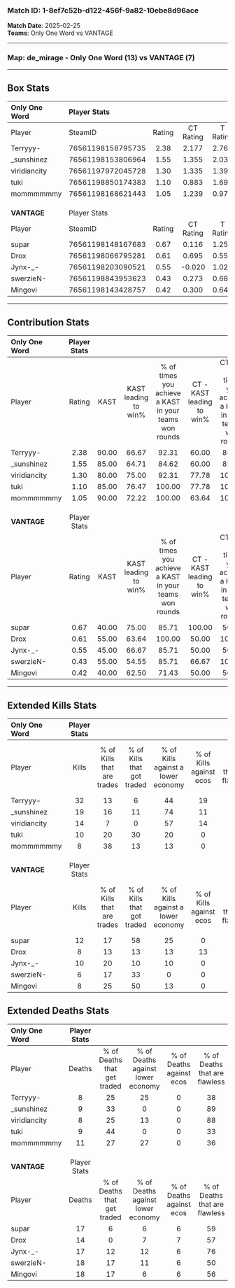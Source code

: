 ### Match ID: 1-8ef7c52b-d122-456f-9a82-10ebe8d96ace  
**Match Date**: 2025-02-25  
**Teams**: Only One Word vs VANTAGE  

---  

### **Map**: de_mirage - Only One Word (13) vs VANTAGE (7)  
---  

## Box Stats  

| **Only One Word** | Player Stats      |        |           |          |       |       |       |         |        |      |     |
| :- | :- | :-: | :-: | :-: | :-: | :-: | :-: | :-: | :-: | :-: | :-: |
| Player            | SteamID           | Rating | CT Rating | T Rating | KAST  |  ADR  | Kills | Assists | Deaths | K/D  | HS% |
| Terryyy-          | 76561198158795735 |  2.38  |   2.177   |  2.767   | 90.00 | 143.6 |  32   |    7    |   8    | 4.00 | 56  |
| _sunshinez        | 76561198153806964 |  1.55  |   1.355   |  2.035   | 85.00 | 85.7  |  19   |    2    |   9    | 2.11 | 68  |
| viridiancity      | 76561197972045728 |  1.30  |   1.335   |  1.392   | 80.00 | 71.5  |  14   |    7    |   8    | 1.75 | 21  |
| tuki              | 76561198850174383 |  1.10  |   0.883   |  1.699   | 85.00 | 63.6  |  10   |    5    |   9    | 1.11 | 60  |
| mommmmmmy         | 76561198168621443 |  1.05  |   1.239   |  0.977   | 90.00 | 70.4  |   8   |   11    |   11   | 0.73 | 50  |
|                   |                   |        |           |          |       |       |       |         |        |      |     |
|                   |                   |        |           |          |       |       |       |         |        |      |     |
|                   |                   |        |           |          |       |       |       |         |        |      |     |
| **VANTAGE**       | Player Stats      |        |           |          |       |       |       |         |        |      |     |
| Player            | SteamID           | Rating | CT Rating | T Rating | KAST  |  ADR  | Kills | Assists | Deaths | K/D  | HS% |
| supar             | 76561198148167683 |  0.67  |   0.116   |  1.254   | 40.00 | 78.3  |  12   |    1    |   17   | 0.71 | 66  |
| Drox              | 76561198066795281 |  0.61  |   0.695   |  0.557   | 55.00 | 53.0  |   8   |    1    |   14   | 0.57 | 37  |
| Jynx-_-           | 76561198203090521 |  0.55  |  -0.020   |  1.024   | 45.00 | 57.5  |  10   |    0    |   17   | 0.59 | 60  |
| swerzieN-         | 76561198843953623 |  0.43  |   0.273   |  0.681   | 55.00 | 54.4  |   6   |    2    |   18   | 0.33 | 100 |
| Mingovi           | 76561198143428757 |  0.42  |   0.300   |  0.640   | 40.00 | 60.7  |   8   |    2    |   18   | 0.44 | 25  |
---  

## Contribution Stats  

| **Only One Word** | Player Stats |       |                      |                                                        |                           |                                                             |                          |                                                            |
| :- | :-: | :-: | :-: | :-: | :-: | :-: | :-: | :-: |
| Player            |    Rating    | KAST  | KAST leading to win% | % of times you achieve a KAST in your teams won rounds | CT - KAST leading to win% | CT - % of times you achieve a KAST in your teams won rounds | T - KAST leading to win% | T - % of times you achieve a KAST in your teams won rounds |
| Terryyy-          |     2.38     | 90.00 |        66.67         |                         92.31                          |           60.00           |                            85.71                            |          75.00           |                           100.00                           |
| _sunshinez        |     1.55     | 85.00 |        64.71         |                         84.62                          |           60.00           |                            85.71                            |          71.43           |                           83.33                            |
| viridiancity      |     1.30     | 80.00 |        75.00         |                         92.31                          |           77.78           |                           100.00                            |          71.43           |                           83.33                            |
| tuki              |     1.10     | 85.00 |        76.47         |                         100.00                         |           77.78           |                           100.00                            |          75.00           |                           100.00                           |
| mommmmmmy         |     1.05     | 90.00 |        72.22         |                         100.00                         |           63.64           |                           100.00                            |          85.71           |                           100.00                           |
|                   |              |       |                      |                                                        |                           |                                                             |                          |                                                            |
|                   |              |       |                      |                                                        |                           |                                                             |                          |                                                            |
|                   |              |       |                      |                                                        |                           |                                                             |                          |                                                            |
| **VANTAGE**       | Player Stats |       |                      |                                                        |                           |                                                             |                          |                                                            |
| Player            |    Rating    | KAST  | KAST leading to win% | % of times you achieve a KAST in your teams won rounds | CT - KAST leading to win% | CT - % of times you achieve a KAST in your teams won rounds | T - KAST leading to win% | T - % of times you achieve a KAST in your teams won rounds |
| supar             |     0.67     | 40.00 |        75.00         |                         85.71                          |          100.00           |                            50.00                            |          71.43           |                           100.00                           |
| Drox              |     0.61     | 55.00 |        63.64         |                         100.00                         |           50.00           |                           100.00                            |          71.43           |                           100.00                           |
| Jynx-_-           |     0.55     | 45.00 |        66.67         |                         85.71                          |           50.00           |                            50.00                            |          71.43           |                           100.00                           |
| swerzieN-         |     0.43     | 55.00 |        54.55         |                         85.71                          |           66.67           |                           100.00                            |          50.00           |                           80.00                            |
| Mingovi           |     0.42     | 40.00 |        62.50         |                         71.43                          |           50.00           |                            50.00                            |          66.67           |                           80.00                            |
---  

## Extended Kills Stats  

| **Only One Word** | Player Stats |                            |                            |                                    |                         |                              |                                 |                                       |                    |           |
| :- | :-: | :-: | :-: | :-: | :-: | :-: | :-: | :-: | :-: | :-: |
| Player            |    Kills     | % of Kills that are trades | % of Kills that got traded | % of Kills against a lower economy | % of Kills against ecos | % of Kills that are flawless | % of Kills that are close duels | % of Kills that are assisted by flash | Pistol Round Kills | AWP Kills |
| Terryyy-          |      32      |             13             |             6              |                 44                 |           19            |              59              |                3                |                   6                   |         5          |     0     |
| _sunshinez        |      19      |             16             |             11             |                 74                 |           11            |              58              |               16                |                   5                   |         2          |     1     |
| viridiancity      |      14      |             7              |             0              |                 57                 |           14            |              64              |               14                |                   0                   |         1          |     5     |
| tuki              |      10      |             20             |             30             |                 20                 |            0            |              40              |                0                |                  10                   |         0          |     0     |
| mommmmmmy         |      8       |             38             |             13             |                 13                 |            0            |              75              |                0                |                   0                   |         0          |     0     |
|                   |              |                            |                            |                                    |                         |                              |                                 |                                       |                    |           |
|                   |              |                            |                            |                                    |                         |                              |                                 |                                       |                    |           |
|                   |              |                            |                            |                                    |                         |                              |                                 |                                       |                    |           |
| **VANTAGE**       | Player Stats |                            |                            |                                    |                         |                              |                                 |                                       |                    |           |
| Player            |    Kills     | % of Kills that are trades | % of Kills that got traded | % of Kills against a lower economy | % of Kills against ecos | % of Kills that are flawless | % of Kills that are close duels | % of Kills that are assisted by flash | Pistol Round Kills | AWP Kills |
| supar             |      12      |             17             |             58             |                 25                 |            0            |              67              |               17                |                   8                   |         4          |     2     |
| Drox              |      8       |             13             |             13             |                 13                 |           13            |              63              |                0                |                   0                   |         1          |     0     |
| Jynx-_-           |      10      |             20             |             10             |                 10                 |            0            |              20              |               20                |                   0                   |         0          |     0     |
| swerzieN-         |      6       |             17             |             33             |                 0                  |            0            |              67              |                0                |                   0                   |         1          |     0     |
| Mingovi           |      8       |             25             |             50             |                 13                 |            0            |              75              |                0                |                   0                   |         0          |     5     |
## Extended Deaths Stats  

| **Only One Word** | Player Stats |                             |                                   |                          |                               |                            |                           |               |
| :- | :-: | :-: | :-: | :-: | :-: | :-: | :-: | :-: |
| Player            |    Deaths    | % of Deaths that get traded | % of Deaths against lower economy | % of Deaths against ecos | % of Deaths that are flawless | % of Deaths that are close | % of Deaths while blinded | Deaths to AWP |
| Terryyy-          |      8       |             25              |                25                 |            0             |              38               |             13             |             0             |       0       |
| _sunshinez        |      9       |             33              |                 0                 |            0             |              89               |             0              |             0             |       2       |
| viridiancity      |      8       |             25              |                13                 |            0             |              88               |             13             |             0             |       4       |
| tuki              |      9       |             44              |                 0                 |            0             |              33               |             11             |            11             |       1       |
| mommmmmmy         |      11      |             27              |                27                 |            0             |              36               |             9              |             0             |       0       |
|                   |              |                             |                                   |                          |                               |                            |                           |               |
|                   |              |                             |                                   |                          |                               |                            |                           |               |
|                   |              |                             |                                   |                          |                               |                            |                           |               |
| **VANTAGE**       | Player Stats |                             |                                   |                          |                               |                            |                           |               |
| Player            |    Deaths    | % of Deaths that get traded | % of Deaths against lower economy | % of Deaths against ecos | % of Deaths that are flawless | % of Deaths that are close | % of Deaths while blinded | Deaths to AWP |
| supar             |      17      |              6              |                 6                 |            6             |              59               |             6              |            12             |       2       |
| Drox              |      14      |              0              |                 7                 |            7             |              57               |             7              |             7             |       0       |
| Jynx-_-           |      17      |             12              |                12                 |            6             |              76               |             0              |             0             |       1       |
| swerzieN-         |      18      |             17              |                11                 |            6             |              50               |             11             |             6             |       0       |
| Mingovi           |      18      |             17              |                 6                 |            6             |              56               |             11             |             0             |       3       |
